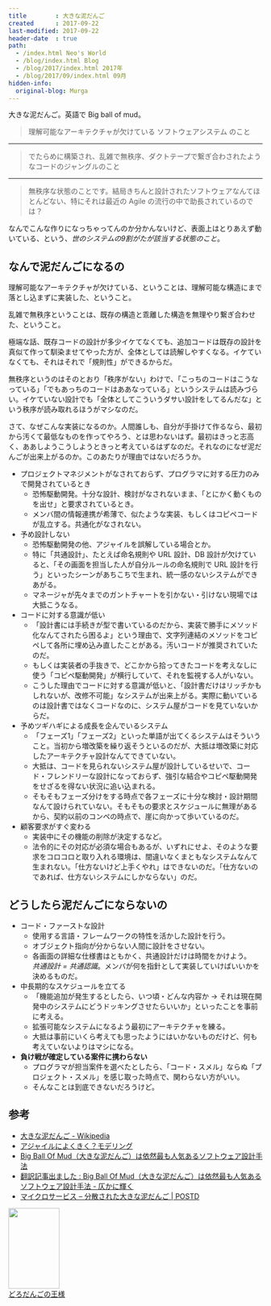 ```yaml
---
title        : 大きな泥だんご
created      : 2017-09-22
last-modified: 2017-09-22
header-date  : true
path:
  - /index.html Neo's World
  - /blog/index.html Blog
  - /blog/2017/index.html 2017年
  - /blog/2017/09/index.html 09月
hidden-info:
  original-blog: Murga
---
```


大きな泥だんご。英語で Big ball of mud。

> 理解可能なアーキテクチャが欠けている ソフトウェアシステム のこと

---

> でたらめに構築され、乱雑で無秩序、ダクトテープで繋ぎ合わされたようなコードのジャングルのこと

---

> 無秩序な状態のことです。結局きちんと設計されたソフトウェアなんてほとんどない、特にそれは最近の Agile の流行の中で助長されているのでは？

なんでこんな作りになっちゃってんのか分かんないけど、表面上はとりあえず動いている、という、*世のシステムの9割がたが該当する状態のこと*。

## なんで泥だんごになるの

理解可能なアーキテクチャが欠けている、ということは、理解可能な構造にまで落とし込まずに実装した、ということ。

乱雑で無秩序ということは、既存の構造と乖離した構造を無理やり繋ぎ合わせた、ということ。

極端な話、既存コードの設計が多少イケてなくても、追加コードは既存の設計を真似て作って馴染ませてやった方が、全体としては読解しやすくなる。イケていなくても、それはそれで「規則性」ができるからだ。

無秩序というのはそのとおり「秩序がない」わけで、「こっちのコードはこうなっている」「でもあっちのコードはああなっている」というシステムは読みづらい。イケていない設計でも「全体としてこういうダサい設計をしてるんだな」という秩序が読み取れるほうがマシなのだ。

さて、なぜこんな実装になるのか。人間誰しも、自分が手掛けて作るなら、最初から汚くて最低なものを作ってやろう、とは思わないはず。最初はきっと志高く、ああしようこうしようときっと考えているはずなのだ。それなのになぜ泥だんごが出来上がるのか。このあたりが理由ではないだろうか。

- プロジェクトマネジメントがなされておらず、プログラマに対する圧力のみで開発されているとき
  - 恐怖駆動開発。十分な設計、検討がなされないまま、「とにかく動くものを出せ」と要求されているとき。
  - メンバ間の情報連携が希薄で、似たような実装、もしくはコピペコードが乱立する。共通化がなされない。
- 予め設計しない
  - 恐怖駆動開発の他、アジャイルを誤解している場合とか。
  - 特に「共通設計」、たとえば命名規則や URL 設計、DB 設計が欠けていると、「その画面を担当した人が自分ルールの命名規則で URL 設計を行う」といったシーンがあちこちで生まれ、統一感のないシステムができあがる。
  - マネージャが先々までのガントチャートを引かない・引けない現場では大抵こうなる。
- コードに対する意識が低い
  - 「設計書には手続きが型で書いているのだから、実装で勝手にメソッド化なんてされたら困るよ」という理由で、文字列連結のメソッドをコピペして各所に埋め込み直したことがある。汚いコードが推奨されていたのだ。
  - もしくは実装者の手抜きで、どこかから拾ってきたコードを考えなしに使う「コピペ駆動開発」が横行していて、それを監視する人がいない。
  - こうした理由でコードに対する意識が低いと、「設計書だけはリッチかもしれないが、改修不可能」なシステムが出来上がる。実際に動いているのは設計書ではなくコードなのに、システム屋がコードを見ていないからだ。
- 予めツギハギによる成長を企んでいるシステム
  - 「フェーズ1」「フェーズ2」といった単語が出てくるシステムはそういうこと。当初から増改築を繰り返そうといるのだが、大抵は増改築に対応したアーキテクチャ設計なんてできていない。
  - 大抵は、コードを見られないシステム屋が設計しているせいで、コード・フレンドリーな設計になっておらず、強引な結合やコピペ駆動開発をせざるを得ない状況に追い込まれる。
  - そもそもフェーズ分けをする時点で各フェーズに十分な検討・設計期間なんて設けられていない。そもそもの要求とスケジュールに無理があるから、契約以前のコンペの時点で、崖に向かって歩いているのだ。
- 顧客要求がすぐ変わる
  - 実装中にその機能の削除が決定するなど。
  - 法令的にその対応が必須な場合もあるが、いずれにせよ、そのような要求をコロコロと取り入れる環境は、間違いなくまともなシステムなんて生まれない。「仕方ないけど上手くやれ」はできないのだ。「仕方ないのであれば、仕方ないシステムにしかならない」のだ。

## どうしたら泥だんごにならないの

- コード・ファーストな設計
  - 使用する言語・フレームワークの特性を活かした設計を行う。
  - オブジェクト指向が分からない人間に設計をさせない。
  - 各画面の詳細な仕様書はともかく、共通設計だけは時間をかけよう。  
    *共通設計 = 共通認識*。メンバが何を指針として実装していけばいいかを決めるものだ。
- 中長期的なスケジュールを立てる
  - 「機能追加が発生するとしたら、いつ頃・どんな内容か → それは現在開発中のシステムにどうドッキングさせたらいいか」といったことを事前に考える。
  - 拡張可能なシステムになるよう最初にアーキテクチャを練る。
  - 大抵は事前にいくら考えても思ったようにはいかないものだけど、何も考えていないよりはマシになる。
- **負け戦が確定している案件に携わらない**
  - プログラマが担当案件を選べたとしたら、「コード・スメル」ならぬ「プロジェクト・スメル」を感じ取った時点で、関わらない方がいい。
  - そんなことは到底できないだろうけど。

## 参考

- [大きな泥だんご - Wikipedia](https://ja.wikipedia.org/wiki/大きな泥だんご)
- [アジャイルによくきく？モデリング](https://www.slideshare.net/iwaoRd/ss-68726996)
- [Big Ball Of Mud（大きな泥だんご）は依然最も人気あるソフトウェア設計手法](https://www.infoq.com/jp/news/2010/09/big-ball-of-mud)
- [翻訳記事出ました : Big Ball Of Mud（大きな泥だんご）は依然最も人気あるソフトウェア設計手法 - 仄かに輝く](http://d.hatena.ne.jp/minamishinji/20101002/1286026349)
- [マイクロサービス – 分散された大きな泥だんご | POSTD](http://postd.cc/distributed_big_balls_of_mud/)

<div class="ad-amazon">
  <div class="ad-amazon-image">
    <a href="https://www.amazon.co.jp/dp/B00YTI1FNK?tag=neos21-22&amp;linkCode=osi&amp;th=1&amp;psc=1">
      <img src="https://m.media-amazon.com/images/I/51sBfDjWIyL._SL160_.jpg" width="101" height="160">
    </a>
  </div>
  <div class="ad-amazon-info">
    <div class="ad-amazon-title">
      <a href="https://www.amazon.co.jp/dp/B00YTI1FNK?tag=neos21-22&amp;linkCode=osi&amp;th=1&amp;psc=1">どろだんごの王様</a>
    </div>
  </div>
</div>
